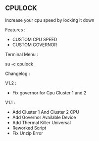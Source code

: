 ## CPULOCK

Increase your cpu speed by locking it down

Features :
- CUSTOM CPU SPEED
- CUSTOM GOVERNOR

Terminal Menu :

su -c cpulock


Changelog :

V1.2 :
- Fix governor for Cpu Cluster 1 and 2

V1.1 :
- Add Cluster 1 And Cluster 2 CPU
- Add Governor Available Device
- Add Thermal Killer Universal
- Reworked Script
- Fix Unzip Error